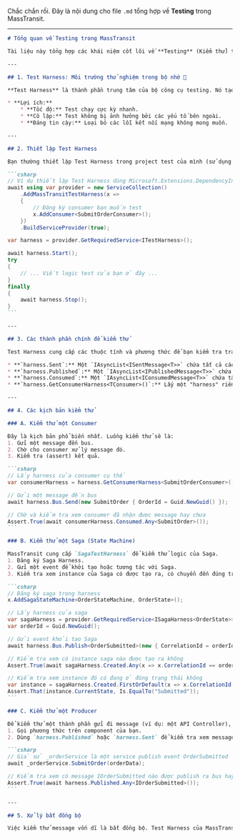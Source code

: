 Chắc chắn rồi. Đây là nội dung cho file `.md` tổng hợp về **Testing** trong MassTransit.

-----

````markdown
# Tổng quan về Testing trong MassTransit

Tài liệu này tổng hợp các khái niệm cốt lõi về **Testing** (Kiểm thử) trong MassTransit, dựa trên documentation chính thức. MassTransit cung cấp một bộ công cụ kiểm thử mạnh mẽ (`MassTransit.Testing`) để giúp bạn viết các bài test đáng tin cậy cho consumer, saga và producer.

---

## 1. Test Harness: Môi trường thử nghiệm trong bộ nhớ 🔬

**Test Harness** là thành phần trung tâm của bộ công cụ testing. Nó tạo ra một "message bus ảo" chạy hoàn toàn **trong bộ nhớ (in-memory)**, cho phép bạn kiểm thử logic của mình mà không cần kết nối đến một message broker thực sự như RabbitMQ.

* **Lợi ích:**
    * **Tốc độ:** Test chạy cực kỳ nhanh.
    * **Cô lập:** Test không bị ảnh hưởng bởi các yếu tố bên ngoài.
    * **Đáng tin cậy:** Loại bỏ các lỗi kết nối mạng không mong muốn.

---

## 2. Thiết lập Test Harness

Bạn thường thiết lập Test Harness trong project test của mình (sử dụng các framework như xUnit, NUnit).

```csharp
// Ví dụ thiết lập Test Harness dùng Microsoft.Extensions.DependencyInjection
await using var provider = new ServiceCollection()
    .AddMassTransitTestHarness(x =>
    {
        // Đăng ký consumer bạn muốn test
        x.AddConsumer<SubmitOrderConsumer>();
    })
    .BuildServiceProvider(true);

var harness = provider.GetRequiredService<ITestHarness>();

await harness.Start();
try
{
    // ... Viết logic test của bạn ở đây ...
}
finally
{
    await harness.Stop();
}
```

---

## 3. Các thành phần chính để kiểm thử

Test Harness cung cấp các thuộc tính và phương thức để bạn kiểm tra trạng thái của bus sau khi thực hiện một hành động.

* **`harness.Sent`:** Một `IAsyncList<ISentMessage<T>>` chứa tất cả các message đã được **gửi (sent)**.
* **`harness.Published`:** Một `IAsyncList<IPublishedMessage<T>>` chứa tất cả các message đã được **xuất bản (published)**.
* **`harness.Consumed`:** Một `IAsyncList<IConsumedMessage<T>>` chứa tất cả các message đã được **tiêu thụ (consumed)** bởi bất kỳ consumer nào.
* **`harness.GetConsumerHarness<TConsumer>()`:** Lấy một "harness" riêng cho một consumer cụ thể, cho phép kiểm tra các message đã được tiêu thụ bởi chính consumer đó.

---

## 4. Các kịch bản kiểm thử

### A. Kiểm thử một Consumer

Đây là kịch bản phổ biến nhất. Luồng kiểm thử sẽ là:
1. Gửi một message đến bus.
2. Chờ cho consumer xử lý message đó.
3. Kiểm tra (assert) kết quả.

```csharp
// Lấy harness của consumer cụ thể
var consumerHarness = harness.GetConsumerHarness<SubmitOrderConsumer>();

// Gửi một message đến bus
await harness.Bus.Send(new SubmitOrder { OrderId = Guid.NewGuid() });

// Chờ và kiểm tra xem consumer đã nhận được message hay chưa
Assert.True(await consumerHarness.Consumed.Any<SubmitOrder>());
```

### B. Kiểm thử một Saga (State Machine)

MassTransit cung cấp `SagaTestHarness` để kiểm thử logic của Saga.
1. Đăng ký Saga Harness.
2. Gửi một event để khởi tạo hoặc tương tác với Saga.
3. Kiểm tra xem instance của Saga có được tạo ra, có chuyển đến đúng trạng thái hay không.

```csharp
// Đăng ký saga trong harness
x.AddSagaStateMachine<OrderStateMachine, OrderState>();

// Lấy harness của saga
var sagaHarness = provider.GetRequiredService<ISagaHarness<OrderState>>();
var orderId = Guid.NewGuid();

// Gửi event khởi tạo Saga
await harness.Bus.Publish<OrderSubmitted>(new { CorrelationId = orderId });

// Kiểm tra xem có instance saga nào được tạo ra không
Assert.True(await sagaHarness.Created.Any(x => x.CorrelationId == orderId));

// Kiểm tra xem instance đó có đang ở đúng trạng thái không
var instance = sagaHarness.Created.FirstOrDefault(x => x.CorrelationId == orderId);
Assert.That(instance.CurrentState, Is.EqualTo("Submitted"));
```

### C. Kiểm thử một Producer

Để kiểm thử một thành phần gửi đi message (ví dụ: một API Controller), bạn có thể:
1. Gọi phương thức trên component của bạn.
2. Dùng `harness.Published` hoặc `harness.Sent` để kiểm tra xem message có được publish/send ra bus với đúng nội dung hay không.

```csharp
// Giả sử _orderService là một service publish event OrderSubmitted
await _orderService.SubmitOrder(orderData);

// Kiểm tra xem có message IOrderSubmitted nào được publish ra bus hay không
Assert.True(await harness.Published.Any<IOrderSubmitted>());
```

---

## 5. Xử lý bất đồng bộ

Việc kiểm thử message vốn dĩ là bất đồng bộ. Test Harness của MassTransit đã tích hợp sẵn các cơ chế `await` và timeout. Các thuộc tính như `Consumed`, `Published`, `Sent` sẽ tự động chờ trong một khoảng thời gian nhất định để message được xử lý trước khi trả về kết quả, giúp cho việc viết test của bạn trở nên đơn giản hơn rất nhiều.
````